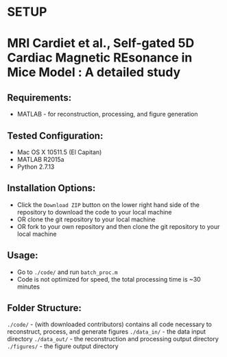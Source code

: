 # SETUP #
MRI Cardiet et al., Self-gated 5D Cardiac Magnetic REsonance in Mice Model : A detailed study
=============================

Requirements:
-------------
* MATLAB  - for reconstruction, processing, and figure generation

Tested Configuration:
---------------------
* Mac OS X 10511.5 (El Capitan)
* MATLAB R2015a
* Python 2.7.13

Installation Options:
---------------------
* Click the `Download ZIP` button on the lower right hand side of the repository to download the code to your local machine
* OR clone the git repository to your local machine
* OR fork to your own repository and then clone the git repository to your local machine

Usage:
------
* Go to `./code/` and run `batch_proc.m`
* Code is not optimized for speed, the total processing time is ~30 minutes

Folder Structure:
--------

`./code/` - (with downloaded contributors) contains all code necessary to reconstruct, process, and generate figures
`./data_in/` - the data input directory
`./data_out/` - the reconstruction and processing output directory
`./figures/` - the figure output directory

